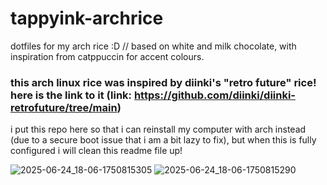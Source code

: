 # tappyink-archrice
dotfiles for my arch rice :D // based on white and milk chocolate, with inspiration from catppuccin for accent colours.

### this arch linux rice was inspired by diinki's "retro future" rice! here is the link to it (link: https://github.com/diinki/diinki-retrofuture/tree/main)

i put this repo here so that i can reinstall my computer with arch instead (due to a secure boot issue that i am a bit lazy to fix),  but when this is fully configured i will clean this readme file up!

![2025-06-24_18-06-1750815305](https://github.com/user-attachments/assets/310c50f7-a1d7-44aa-9300-af9ab7216ea6)
![2025-06-24_18-06-1750815290](https://github.com/user-attachments/assets/732de54b-4091-469c-b7e6-530bff67621f)
